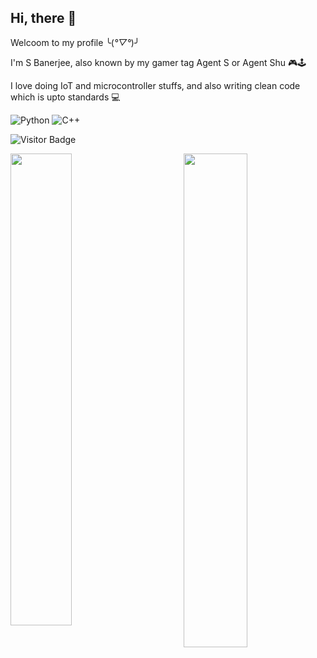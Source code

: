 ## Hi, there 👋

Welcoom to my profile ╰(*°▽°*)╯

I'm S Banerjee, also known by my gamer tag Agent S or Agent Shu 🎮🕹

I love doing IoT and microcontroller stuffs, and also writing clean code which is upto standards 💻

![Python](https://img.shields.io/badge/-Python-black?style=flat-square&logo=Python)
![C++](https://img.shields.io/badge/-C++-00599C?style=flat-square&logo=c)

![Visitor Badge](https://visitor-badge.laobi.icu/badge?page_id=Agent-Shu)

<img align ="left" width="44%" src="https://github-readme-stats.vercel.app/api?username=Agent-Shu&theme=prussian&border_radius=35&show_icons=true&hide=issues">
<img align ="right" width="45%" src="https://github-readme-stats.vercel.app/api/top-langs/?username=Agent-Shu&layout=compact&theme=prussian&border_radius=24"> 


